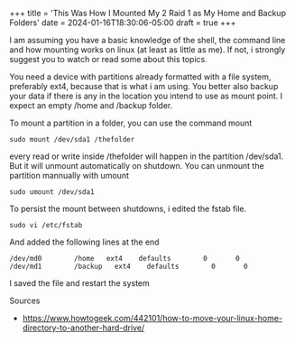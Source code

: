 +++
title = 'This Was How I Mounted My 2 Raid 1 as My Home and Backup Folders'
date = 2024-01-16T18:30:06-05:00
draft = true
+++

I am assuming you have a basic knowledge of the shell, the command line and how mounting works on linux (at least as little as me). If not, i strongly suggest you to watch or read some about this topics.

You need a device with partitions already formatted with a file system, preferably ext4, because that is what i am using. You better also backup your data if there is any in the location you intend to use as mount point. I expect an empty /home and /backup folder.

To mount a partition in a folder, you can use the command mount
```
sudo mount /dev/sda1 /thefolder
```
every read or write inside /thefolder will happen in the partition /dev/sda1. But it will unmount automatically on shutdown. You can unmount the partition mannually with umount
```
sudo umount /dev/sda1
```

To persist the mount between shutdowns, i edited the fstab file. 
```
sudo vi /etc/fstab
```
And added the following lines at the end
```
/dev/md0        /home   ext4    defaults        0       0
/dev/md1        /backup   ext4    defaults        0       0
```
I saved the file and restart the system

Sources
- https://www.howtogeek.com/442101/how-to-move-your-linux-home-directory-to-another-hard-drive/